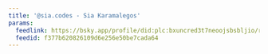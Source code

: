 ```yaml
---
title: '@sia.codes - Sia Karamalegos'
params:
  feedlink: https://bsky.app/profile/did:plc:bxuncred3t7neoojsbsbljio/rss
  feedid: f377b620826109d6e256e50be7cada64
---
```

